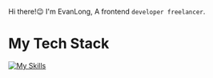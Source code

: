 Hi there!😉 I'm EvanLong, A frontend `developer freelancer`.

# My Tech Stack
[![My Skills](https://skillicons.dev/icons?i=ts,nodejs,vue,react,nuxtjs)](https://skillicons.dev)
